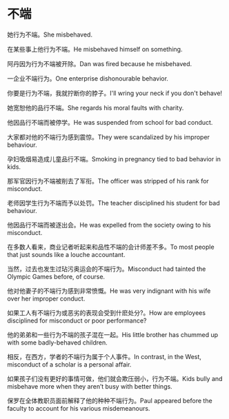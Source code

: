 # 不端

<p><span class="chinese">她行为不端。</span><span class="english">She misbehaved.</span></p>

<p><span class="chinese">在某些事上他行为不端。</span><span class="english">He misbehaved himself on something.</span></p>

<p><span class="chinese">阿丹因为行为不端被开除。</span><span class="english">Dan was fired because he misbehaved.</span></p>

<p><span class="chinese">一企业不端行为。</span><span class="english">One enterprise dishonourable behavior.</span></p>

<p><span class="chinese">你要是行为不端，我就拧断你的脖子。</span><span class="english">I'll wring your neck if you don't behave!</span></p>

<p><span class="chinese">她宽恕他的品行不端。</span><span class="english">She regards his moral faults with charity.</span></p>

<p><span class="chinese">他因品行不端而被停学。</span><span class="english">He was suspended from school for bad conduct.</span></p>

<p><span class="chinese">大家都对他的不端行为感到震惊。</span><span class="english">They were scandalized by his improper behaviour.</span></p>

<p><span class="chinese">孕妇吸烟易造成儿童品行不端。</span><span class="english">Smoking in pregnancy tied to bad behavior in kids.</span></p>

<p><span class="chinese">那军官因行为不端被削去了军衔。</span><span class="english">The officer was stripped of his rank for misconduct.</span></p>

<p><span class="chinese">老师因学生行为不端而予以处罚。</span><span class="english">The teacher disciplined his student for bad behaviour.</span></p>

<p><span class="chinese">他因品行不端而被逐出会。</span><span class="english">He was expelled from the society owing to his misconduct.</span></p>

<p><span class="chinese">在多数人看来，商业记者听起来和品性不端的会计师差不多。</span><span class="english">To most people that just sounds like a louche accountant.</span></p>

<p><span class="chinese">当然，过去也发生过玷污奥运会的不端行为。</span><span class="english">Misconduct had tainted the Olympic Games before, of course.</span></p>

<p><span class="chinese">他对他妻子的不端行为感到非常愤慨。</span><span class="english">He was very indignant with his wife over her improper conduct.</span></p>

<p><span class="chinese">如果工人有不端行为或恶劣的表现会受到什麽处分?。</span><span class="english">How are employees disciplined for misconduct or poor performance?</span></p>

<p><span class="chinese">他的弟弟和一些行为不端的孩子混在一起。</span><span class="english">His little brother has chummed up with some badly-behaved children.</span></p>

<p><span class="chinese">相反，在西方，学者的不端行为属于个人事件。</span><span class="english">In contrast, in the West, misconduct of a scholar is a personal affair.</span></p>

<p><span class="chinese">如果孩子们没有更好的事情可做，他们就会欺压弱小，行为不端。</span><span class="english">Kids bully and misbehave more when they aren’t busy with better things.</span></p>

<p><span class="chinese">保罗在全体教职员面前解释了他的种种不端行为。</span><span class="english">Paul appeared before the faculty to account for his various misdemeanours.</span></p>

